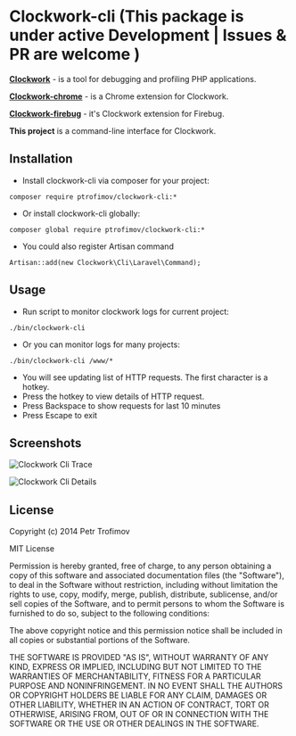 Clockwork-cli (This package is under active Development | Issues & PR are welcome )
=============

**[Clockwork](http://github.com/itsgoingd/clockwork)** - is a tool for debugging and profiling PHP applications.

**[Clockwork-chrome](http://github.com/itsgoingd/clockwork-chrome)** - is a Chrome extension for Clockwork.

**[Clockwork-firebug](https://github.com/sidorovich/clockwork-firebug)** - it's Clockwork extension for Firebug.

**This project** is a command-line interface for Clockwork.

## Installation

* Install clockwork-cli via composer for your project:
```
composer require ptrofimov/clockwork-cli:*
```
* Or install clockwork-cli globally:
```
composer global require ptrofimov/clockwork-cli:*
```
* You could also register Artisan command
```
Artisan::add(new Clockwork\Cli\Laravel\Command);
```

## Usage

* Run script to monitor clockwork logs for current project:
```
./bin/clockwork-cli
```
* Or you can monitor logs for many projects:
```
./bin/clockwork-cli /www/*
```
* You will see updating list of HTTP requests. The first character is a hotkey.
* Press the hotkey to view details of HTTP request.
* Press Backspace to show requests for last 10 minutes
* Press Escape to exit

## Screenshots

![Clockwork Cli Trace](https://raw.githubusercontent.com/ptrofimov/clockwork-cli/master/screenshots/clockwork-cli-trace.png)

![Clockwork Cli Details](https://raw.githubusercontent.com/ptrofimov/clockwork-cli/master/screenshots/clockwork-cli-details.png)

## License

Copyright (c) 2014 Petr Trofimov

MIT License

Permission is hereby granted, free of charge, to any person obtaining
a copy of this software and associated documentation files (the
"Software"), to deal in the Software without restriction, including
without limitation the rights to use, copy, modify, merge, publish,
distribute, sublicense, and/or sell copies of the Software, and to
permit persons to whom the Software is furnished to do so, subject to
the following conditions:

The above copyright notice and this permission notice shall be
included in all copies or substantial portions of the Software.

THE SOFTWARE IS PROVIDED "AS IS", WITHOUT WARRANTY OF ANY KIND,
EXPRESS OR IMPLIED, INCLUDING BUT NOT LIMITED TO THE WARRANTIES OF
MERCHANTABILITY, FITNESS FOR A PARTICULAR PURPOSE AND
NONINFRINGEMENT. IN NO EVENT SHALL THE AUTHORS OR COPYRIGHT HOLDERS BE
LIABLE FOR ANY CLAIM, DAMAGES OR OTHER LIABILITY, WHETHER IN AN ACTION
OF CONTRACT, TORT OR OTHERWISE, ARISING FROM, OUT OF OR IN CONNECTION
WITH THE SOFTWARE OR THE USE OR OTHER DEALINGS IN THE SOFTWARE.
